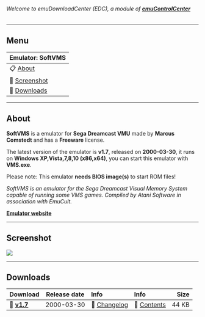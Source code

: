 ###### Welcome to emuDownloadCenter (EDC), a module of [**emuControlCenter**](https://github.com/PhoenixInteractiveNL/emuControlCenter/wiki/)
***
## Menu
| **Emulator: SoftVMS** |
|:---------|
| :clipboard: [About](#about) |
| :sunrise: [Screenshot](#screenshot) |
| :floppy_disk: [Downloads](#downloads) |
***
## About
**SoftVMS** is a emulator for **Sega Dreamcast VMU** made by **Marcus Comstedt** and has a **Freeware** license.

The latest version of the emulator is **v1.7**, released on **2000-03-30**, it runs on **Windows XP,Vista,7,8,10 (x86,x64)**, you can start this emulator with **VMS.exe**.

Please note: This emulator **needs BIOS image(s)** to start ROM files!

_SoftVMS is an emulator for the Sega Dreamcast Visual Memory System capable of running some VMS games. Compiled by Atani Software in association with EmuCult._

[**Emulator website**](http://mc.pp.se/dc/sw.html)
***
## Screenshot
![](https://raw.githubusercontent.com/PhoenixInteractiveNL/emuDownloadCenter/master/hooks/softvms/screen.jpg)
***
## Downloads
| Download | Release date  | Info       | Info       | Size       |
|:---------|:-------------:|:-----------|:-----------|-----------:|
| :floppy_disk: [**v1.7**](https://github.com/PhoenixInteractiveNL/edc-repo0003/raw/master/softvms/1.7.7z) | 2000-03-30 | :page_facing_up: [Changelog](https://github.com/PhoenixInteractiveNL/edc-repo0003/blob/master/softvms/1.7_changelog.txt) | :mag_right: [Contents](https://github.com/PhoenixInteractiveNL/edc-repo0003/blob/master/softvms/1.7_contents.txt) | 44 KB |
